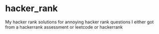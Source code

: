 # hacker_rank
My hacker rank solutions for annoying hacker rank questions I either got from a hackerrank assessment or leetcode or hackerrank 
